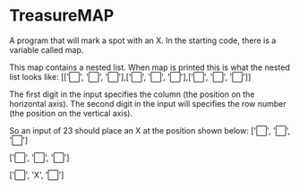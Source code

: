 # TreasureMAP
A program that will mark a spot with an X. In the starting code, there is a variable called map.

This map contains a nested list. When map is printed this is what the nested list looks like:
[['⬜️', '⬜️', '⬜️'],['⬜️', '⬜️', '⬜️'],['⬜️', '⬜️', '⬜️']]

The first digit in the input specifies the column (the position on the horizontal axis).
The second digit in the input will specifies the row number (the position on the vertical axis). 

So an input of 23 should place an X at the position shown below:
['⬜️', '⬜️', '⬜️']

['⬜️', '⬜️', '⬜️']

['⬜️', 'X', '⬜️']
